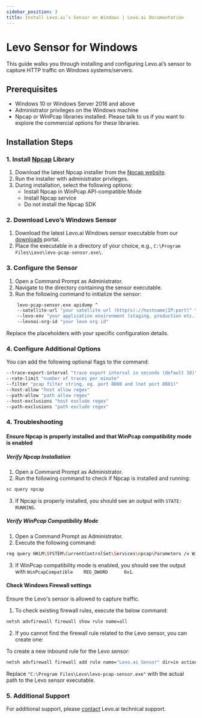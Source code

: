 ```yaml
---
sidebar_position: 3
title: Install Levo.ai’s Sensor on Windows | Levo.ai Documentation
---
```


# Levo Sensor for Windows

This guide walks you through installing and configuring Levo.ai’s sensor to capture HTTP traffic on Windows systems/servers.

## Prerequisites

- Windows 10 or Windows Server 2016 and above
- Administrator privileges on the Windows machine
- Npcap or WinPcap libraries installed. Please talk to us if you want to explore the commercial options for these libraries.

## Installation Steps

### 1.  Install [Npcap](https://npcap.com/) Library

1. Download the latest Npcap installer from the [Npcap website](https://npcap.com/#download).
2. Run the installer with administrator privileges.
3. During installation, select the following options:
   - Install Npcap in WinPcap API-compatible Mode
   - Install Npcap service
   - Do not install the Npcap SDK

### 2. Download Levo’s Windows Sensor

1. Download the latest Levo.ai Windows sensor executable from our [downloads](https://github.com/levoai/downloads/tree/main/windows/bin) portal.
2. Place the executable in a directory of your choice, e.g., `C:\Program Files\Levo\levo-pcap-sensor.exe\`.

### 3. Configure the Sensor

1. Open a Command Prompt as Administrator.
2. Navigate to the directory containing the sensor executable.
3. Run the following command to initialize the sensor:
```bash
    levo-pcap-sensor.exe apidump ^
    --satellite-url "your satellite url (http(s)://hostname|IP:port)" ^
    --levo-env "your application environment (staging, production etc.)" ^
    --levoai-org-id "your levo org id"
```

Replace the placeholders with your specific configuration details.

### 4. Configure Additional Options

You can add the following optional flags to the command:

```bash
--trace-export-interval "trace export interval in seconds (default 10)"
--rate-limit "number of traces per minute"
--filter "pcap filter string, eg. port 8080 and (not port 8081)"
--host-allow "host allow regex"
--path-allow "path allow regex"
--host-exclusions "host exclude regex"
--path-exclusions "path exclude regex"
```
### 4. Troubleshooting

#### Ensure Npcap is properly installed and that WinPcap compatibility mode is enabled

##### Verify Npcap Installation

1. Open a Command Prompt as Administrator.
2. Run the following command to check if Npcap is installed and running:
```bash
sc query npcap
```
3. If Npcap is properly installed, you should see an output with `STATE: RUNNING`.

##### Verify WinPcap Compatibility Mode

1. Open a Command Prompt as Administrator.
2. Execute the following command:
```bash
reg query HKLM\SYSTEM\CurrentControlSet\Services\npcap\Parameters /v WinPcapCompatible
```
3. If WinPcap compatibility mode is enabled, you should see the output with `WinPcapCompatible    REG_DWORD      0x1`.

#### Check Windows Firewall settings

Ensure the Levo's sensor is allowed to capture traffic.

1. To check existing firewall rules, execute the below command:
```bash
netsh advfirewall firewall show rule name=all     
```
2. If you cannot find the firewall rule related to the Levo sensor, you can create one:

To create a new inbound rule for the Levo sensor:
```bash
netsh advfirewall firewall add rule name="Levo.ai Sensor" dir=in action=allow program="C:\Program Files\Levo\levo-pcap-sensor.exe" enable=yes 
```
Replace `"C:\Program Files\Levo\levo-pcap-sensor.exe"` with the actual path to the Levo sensor executable.

### 5. Additional Support

For additional support, please [contact](mailto:support@levo.ai) Levo.ai technical support.